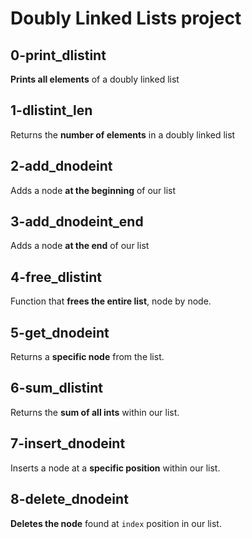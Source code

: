 # Doubly Linked Lists project
## 0-print_dlistint
**Prints all elements** of a doubly linked list<br/>
## 1-dlistint_len
Returns the **number of elements** in a doubly linked list<br/>
## 2-add_dnodeint
Adds a node **at the beginning** of our list<br/>
## 3-add_dnodeint_end
Adds a node **at the end** of our list<br/>
## 4-free_dlistint
Function that **frees the entire list**, node by node.<br/>
## 5-get_dnodeint
Returns a **specific node** from the list.<br/>
## 6-sum_dlistint
Returns the **sum of all ints** within our list.<br/>
## 7-insert_dnodeint
Inserts a node at a **specific position** within our list.<br/>
## 8-delete_dnodeint
**Deletes the node** found at `index` position in our list.